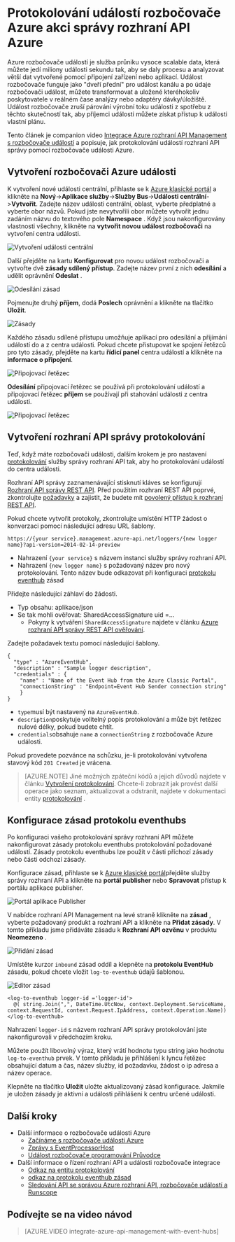 <properties 
    pageTitle="Protokolování událostí rozbočovače Azure akci správy rozhraní API Azure | Microsoft Azure" 
    description="Informace o protokolování událostí do rozbočovače Azure akci správy rozhraní API Azure." 
    services="api-management" 
    documentationCenter="" 
    authors="steved0x" 
    manager="erikre" 
    editor=""/>

<tags 
    ms.service="api-management" 
    ms.workload="mobile" 
    ms.tgt_pltfrm="na" 
    ms.devlang="na" 
    ms.topic="article" 
    ms.date="10/25/2016" 
    ms.author="sdanie"/>

# <a name="how-to-log-events-to-azure-event-hubs-in-azure-api-management"></a>Protokolování událostí rozbočovače Azure akci správy rozhraní API Azure

Azure rozbočovače událostí je služba průniku vysoce scalable data, která můžete jedí miliony události sekundu tak, aby se daly procesu a analyzovat větší dat vytvořené pomocí připojení zařízení nebo aplikací. Událost rozbočovače funguje jako "dveří přední" pro událost kanálu a po údaje rozbočovači událost, můžete transformovat a uložené kteréhokoliv poskytovatele v reálném čase analýzy nebo adaptéry dávky/úložiště. Událost rozbočovače zruší párování výrobní toku události z spotřebu z těchto skutečností tak, aby příjemci události můžete získat přístup k události vlastní plánu.

Tento článek je companion video [Integrace Azure rozhraní API Management s rozbočovače událostí](https://azure.microsoft.com/documentation/videos/integrate-azure-api-management-with-event-hubs/) a popisuje, jak protokolování událostí rozhraní API správy pomocí rozbočovače události Azure.

## <a name="create-an-azure-event-hub"></a>Vytvoření rozbočovači Azure události

K vytvoření nové události centrální, přihlaste se k [Azure klasické portál](https://manage.windowsazure.com) a klikněte na **Nový**->**Aplikace služby**->**Služby Bus**->**Události centrální**->**Vytvořit**. Zadejte název události centrální, oblast, vyberte předplatné a vyberte obor názvů. Pokud jste nevytvořili obor můžete vytvořit jednu zadáním názvu do textového pole **Namespace** . Když jsou nakonfigurovány vlastnosti všechny, klikněte na **vytvořit novou událost rozbočovači** na vytvoření centra události.

![Vytvoření události centrální][create-event-hub]

Další přejděte na kartu **Konfigurovat** pro novou událost rozbočovači a vytvořte dvě **zásady sdílený přístup**. Zadejte název první z nich **odesílání** a udělit oprávnění **Odeslat** .

![Odesílání zásad][sending-policy]

Pojmenujte druhý **příjem**, dodá **Poslech** oprávnění a klikněte na tlačítko **Uložit**.

![Zásady][receiving-policy]

Každého zásadu sdílené přístupu umožňuje aplikací pro odesílání a přijímání událostí do a z centra události. Pokud chcete přistupovat ke spojení řetězců pro tyto zásady, přejděte na kartu **řídicí panel** centra událostí a klikněte na **informace o připojení**.

![Připojovací řetězec][event-hub-dashboard]

**Odesílání** připojovací řetězec se používá při protokolování událostí a připojovací řetězec **příjem** se používají při stahování události z centra události.

![Připojovací řetězec][event-hub-connection-string]

## <a name="create-an-api-management-logger"></a>Vytvoření rozhraní API správy protokolování

Teď, když máte rozbočovači události, dalším krokem je pro nastavení [protokolování](https://msdn.microsoft.com/library/azure/mt592020.aspx) služby správy rozhraní API tak, aby ho protokolování událostí do centra události.

Rozhraní API správy zaznamenávající stisknutí kláves se konfigurují [Rozhraní API správy REST API](http://aka.ms/smapi). Před použitím rozhraní REST API poprvé, zkontrolujte [požadavky](https://msdn.microsoft.com/library/azure/dn776326.aspx#Prerequisites) a zajistit, že budete mít [povolený přístup k rozhraní REST API](https://msdn.microsoft.com/library/azure/dn776326.aspx#EnableRESTAPI).

Pokud chcete vytvořit protokoly, zkontrolujte umístění HTTP žádost o konverzaci pomocí následující adresu URL šablony.

    https://{your service}.management.azure-api.net/loggers/{new logger name}?api-version=2014-02-14-preview

-   Nahrazení `{your service}` s názvem instanci služby správy rozhraní API.
-   Nahrazení `{new logger name}` s požadovaný název pro nový protokolování. Tento název bude odkazovat při konfiguraci [protokolu eventhub](https://msdn.microsoft.com/library/azure/dn894085.aspx#log-to-eventhub) zásad

Přidejte následující záhlaví do žádosti.

-   Typ obsahu: aplikace/json
-   Se tak mohli ověřovat: SharedAccessSignature uid =...
    -   Pokyny k vytváření `SharedAccessSignature` najdete v článku [Azure rozhraní API správy REST API ověřování](https://msdn.microsoft.com/library/azure/dn798668.aspx).

Zadejte požadavek textu pomocí následující šablony.

    {
      "type" : "AzureEventHub",
      "description" : "Sample logger description",
      "credentials" : {
        "name" : "Name of the Event Hub from the Azure Classic Portal",
        "connectionString" : "Endpoint=Event Hub Sender connection string"
        }
    }

-   `type`musí být nastavený na `AzureEventHub`.
-   `description`poskytuje volitelný popis protokolování a může být řetězec nulové délky, pokud budete chtít.
-   `credentials`obsahuje `name` a `connectionString` z rozbočovače Azure události.

Pokud provedete pozvánce na schůzku, je-li protokolování vytvořena stavový kód `201 Created` je vrácena. 

>[AZURE.NOTE] Jiné možných zpáteční kódů a jejich důvodů najdete v článku [Vytvoření protokolování](https://msdn.microsoft.com/library/azure/mt592020.aspx#PUT). Chcete-li zobrazit jak provést další operace jako seznam, aktualizovat a odstranit, najdete v dokumentaci entity [protokolování](https://msdn.microsoft.com/library/azure/mt592020.aspx) .

## <a name="configure-log-to-eventhubs-policies"></a>Konfigurace zásad protokolu eventhubs

Po konfiguraci vašeho protokolování správy rozhraní API můžete nakonfigurovat zásady protokolu eventhubs protokolování požadované událostí. Zásady protokolu eventhubs lze použít v části příchozí zásady nebo části odchozí zásady.

Konfigurace zásad, přihlaste se k [Azure klasické portál](https://manage.windowsazure.com)přejděte služby správy rozhraní API a klikněte na **portál publisher** nebo **Spravovat** přístup k portálu aplikace publisher.

![Portál aplikace Publisher][publisher-portal]

V nabídce rozhraní API Management na levé straně klikněte na **zásad** , vyberte požadovaný produkt a rozhraní API a klikněte na **Přidat zásady**. V tomto příkladu jsme přidáváte zásadu k **Rozhraní API ozvěnu** v produktu **Neomezeno** .

![Přidání zásad][add-policy]

Umístěte kurzor `inbound` zásad oddíl a klepněte na **protokolu EventHub** zásadu, pokud chcete vložit `log-to-eventhub` údajů šablonou.

![Editor zásad][event-hub-policy]

    <log-to-eventhub logger-id ='logger-id'>
      @( string.Join(",", DateTime.UtcNow, context.Deployment.ServiceName, context.RequestId, context.Request.IpAddress, context.Operation.Name))
    </log-to-eventhub>

Nahrazení `logger-id` s názvem rozhraní API správy protokolování jste nakonfigurovali v předchozím kroku.

Můžete použít libovolný výraz, který vrátí hodnotu typu string jako hodnotu `log-to-eventhub` prvek. V tomto příkladu je přihlášení k lyncu řetězec obsahující datum a čas, název služby, id požadavku, žádost o ip adresa a název operace.

Klepněte na tlačítko **Uložit** uložte aktualizovaný zásad konfigurace. Jakmile je uložen zásady je aktivní a události přihlášeni k centru určené události.

## <a name="next-steps"></a>Další kroky

-   Další informace o rozbočovače události Azure
    -   [Začínáme s rozbočovače události Azure](../event-hubs/event-hubs-csharp-ephcs-getstarted.md)
    -   [Zprávy s EventProcessorHost](../event-hubs/event-hubs-csharp-ephcs-getstarted.md#receive-messages-with-eventprocessorhost)
    -   [Událost rozbočovače programování Průvodce](../event-hubs/event-hubs-programming-guide.md)
-   Další informace o řízení rozhraní API a události rozbočovače integrace
    -   [Odkaz na entitu protokolování](https://msdn.microsoft.com/library/azure/mt592020.aspx)
    -   [odkaz na protokolu eventhub zásad](https://msdn.microsoft.com/library/azure/dn894085.aspx#log-to-eventhub)
    -   [Sledování API se správou Azure rozhraní API, rozbočovače událostí a Runscope](api-management-log-to-eventhub-sample.md)    

## <a name="watch-a-video-walkthrough"></a>Podívejte se na video návod

> [AZURE.VIDEO integrate-azure-api-management-with-event-hubs]


[publisher-portal]: ./media/api-management-howto-log-event-hubs/publisher-portal.png
[create-event-hub]: ./media/api-management-howto-log-event-hubs/create-event-hub.png
[event-hub-connection-string]: ./media/api-management-howto-log-event-hubs/event-hub-connection-string.png
[event-hub-dashboard]: ./media/api-management-howto-log-event-hubs/event-hub-dashboard.png
[receiving-policy]: ./media/api-management-howto-log-event-hubs/receiving-policy.png
[sending-policy]: ./media/api-management-howto-log-event-hubs/sending-policy.png
[event-hub-policy]: ./media/api-management-howto-log-event-hubs/event-hub-policy.png
[add-policy]: ./media/api-management-howto-log-event-hubs/add-policy.png






